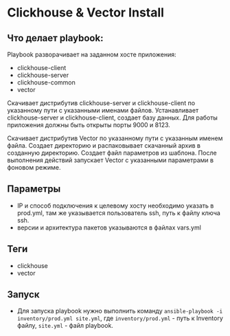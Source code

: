 # Clickhouse & Vector Install

## Что делает playbook:

Playbook разворачивает на заданном хосте приложения:
- сlickhouse-client
- clickhouse-server
- clickhouse-common
- vector

Скачивает дистрибутив clickhouse-server и сlickhouse-client по указанному пути с указанными именами файлов. Устанавливает clickhouse-server и сlickhouse-client, создает базу данных. Для работы приложения должны быть открыты порты 9000 и 8123.

Скачивает дистрибутив Vector по указанному пути с указанным именем файла. Создает директорию и распаковывает скачанный архив в созданную директорию. Создает файл параметров из шаблона. После выполнения действий запускает Vector с указанными параметрами в фоновом режиме.

## Параметры
- IP и способ подключения к целевому хосту необходимо указать в prod.yml, там же указывается пользователь ssh, путь к файлу ключа ssh.
- версии и архитектура пакетов указываются в файлах vars.yml

## Теги
- clickhouse
- vector

## Запуск

- Для запуска playbook нужно выполнить команду
```ansible-playbook -i inventory/prod.yml site.yml```, где ```inventory/prod.yml``` - путь к Inventory файлу, ```site.yml``` - файл playbook. 
